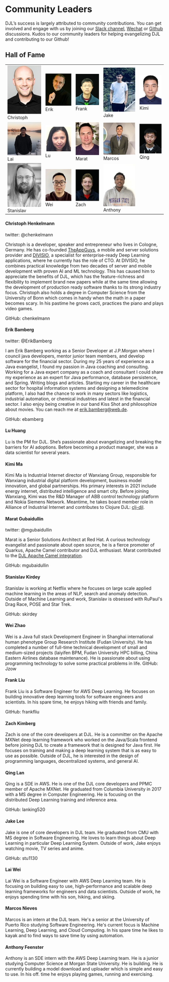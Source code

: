 # Community Leaders

DJL’s success is largely attributed to community contributions.
You can get involved and engage with us by joining our [Slack channel](deepjavalibrary.slack.com), [Wechat](https://zhuanlan.zhihu.com/p/336323550) or [Github](https://github.com/awslabs/djl) discussions. Kudos to our community leaders for helping evangelizing DJL and contributing to our Github!

## Hall of Fame

| | | | | |
|-------|----------------|---------|------------| ----------- |
| ![](website/img/community_leader/christoph.png) <br>Christoph | ![](website/img/community_leader/erik.png) <br>Erik| ![](website/img/community_leader/frank.png) <br>Frank | ![](website/img/community_leader/jake.jpg) <br>Jake | ![](website/img/community_leader/kimi.png) <br>Kimi |
| ![](website/img/community_leader/lai.jpg) <br>Lai | ![](website/img/community_leader/lu.png) <br>Lu | ![](website/img/community_leader/marat.png) <br>Marat | ![](website/img/community_leader/marcos.png) <br>Marcos | ![](website/img/community_leader/qing.jpeg) <br>Qing | 
| ![](website/img/community_leader/stanislav.png) <br>Stanislav | ![](website/img/community_leader/wei.png) <br>Wei | ![](website/img/community_leader/zach.jpeg) <br>Zach | ![](website/img/community_leader/anthony.jpeg) <br>Anthony |

#### Christoph Henkelmann
twitter: @chenkelmann

Christoph is a developer, speaker and entrepreneur who lives in Cologne, Germany. He has co-founded [TheAppGuys](https://theappguys.de), a mobile and server solutions provider and [DIVISIO](https://divis.io), a specialist for enterprise-ready Deep Learning applications, where he currently has the role of CTO. At DIVISIO, he combines practical knowledge from two decades of server and mobile development with proven AI and ML technology. This has caused him to appreciate the benefits of DJL, which has the feature-richness and flexibility to implement brand new papers while at the same time allowing the development of production ready software thanks to its strong industry focus. Christoph also holds a degree in Computer Science from the University of Bonn which comes in handy when the math in a paper becomes scary. In his pastime he grows cacti, practices the piano and plays video games.

GitHub: chenkelmann

#### Erik Bamberg

twitter: @ErikBamberg

I am Erik Bamberg working as a Senior Developer at J.P.Morgan where I council java developers, mentor junior team members, and develop software for the financial sector.
During my 25 years of experience as a Java evangelist, I found my passion in Java coaching and consulting. Working for a Java expert company as a coach and consultant I could share my experience as an expert for Java performance, database persistence, and Spring. Writing blogs and articles.
Starting my career in the healthcare sector for hospital information systems and designing a telemedicine platform, I also had the chance to work in many sectors like logistics, industrial automation, or chemical industries and latest in the financial sector.
I also enjoy being creative in our band Kiss Shot and philosophize about movies.
You can reach me at erik.bamberg@web.de.

GitHub: ebamberg

#### Lu Huang

Lu is the PM for DJL. She’s passionate about evangelizing and breaking the barriers for AI adoptions. Before becoming a product manager, she was a data scientist for several years.

#### Kimi Ma

Kimi Ma is Industrial Internet director of Wanxiang Group, responsible for Wanxiang industrial digital platform development, business model innovation, and global partnerships. His primary interests in 2021 include energy internet, distributed intelligence and smart city. Before joining Wanxiang, Kimi was the R&D Manager of ABB control technology platform and Nokia Siemens Network.
Meantime, he takes board member role in Alliance of Industrial Internet and contributes to Clojure DJL: [clj-djl](https://github.com/kimim/clj-djl).


#### Marat Gubaidullin

twitter: @mgubaidullin

Marat is a Senior Solutions Architect at Red Hat. A curious technology evangelist and passionate about open source, he is a fierce promoter of Quarkus, Apache Camel contributor and DJL enthusiast. Marat contributed to the [DJL Apache Camel integration](https://camel.apache.org/components/latest/djl-component.html).

GitHub: mgubaidullin

#### Stanislav Kirdey

Stanislav is working at Netflix where he focuses on large scale applied machine learning in the areas of NLP, search and anomaly detection. Outside of Machine Learning and work, Stanislav is obsessed with RuPaul's Drag Race, POSE and Star Trek.

GitHub: skirdey

#### Wei Zhao

Wei is a Java full stack Development Engineer in Shanghai international human phenotype Group Research Institute (Fudan University). He has completed a number of full-time technical development of small and medium-sized projects (laiyifen BPM, Fudan University HPC billing, China Eastern Airlines database maintenance). He is passionate about using programming technology to solve some practical problems in life.
GitHub: Jzow

#### Frank Liu

Frank Liu is a Software Engineer for AWS Deep Learning. He focuses on building innovative deep learning tools for software engineers and scientists. In his spare time, he enjoys hiking with friends and family.

GitHub: frankfliu

#### Zach Kimberg

Zach is one of the core developers at DJL. He is a committer on the Apache MXNet deep learning framework who worked on the Java/Scala frontend before joining DJL to create a framework that is designed for Java first. He focuses on training and making a deep learning system that is as easy to use as possible. Outside of DJL, he is interested in the design of programming languages, decentralized systems, and general AI.

#### Qing Lan

Qing is a SDE in AWS. He is one of the DJL core developers and PPMC member of Apache MXNet. He graduated from Columbia University in 2017 with a MS degree in Computer Engineering. He is focusing on the distributed Deep Learning training and inference area.

GitHub: lanking520

#### Jake Lee
Jake is one of core developers in DJL team. He graduated from CMU with MS degree in Software Engineering. He loves to learn things about Deep Learning in particular Deep Learning System. Outside of work, Jake enjoys watching movie, TV series and anime.

GitHub: stu1130

#### Lai Wei

Lai Wei is a Software Engineer with AWS Deep Learning team. He is focusing on building easy to use, high-performance and scalable deep learning frameworks for engineers and data scientists. Outside of work, he enjoys spending time with his son, hiking, and skiing.

#### Marcos Nieves
Marcos is an intern at the DJL team. He's a senior at the University of Puerto Rico studying Software Engineering. He's current focus is Machine Learning, Deep Learning, and Cloud Computing. In his spare time he likes to kayak and to find ways to save time by using automation.



#### Anthony Feenster
Anthony is an SDE intern with the AWS Deep Learning team. He is a junior studying Computer Science at Morgan State University. He is building. He is currently building a model download and uploader which is simple and easy to use. In his off. time he enjoys playing games, running and exercising.

